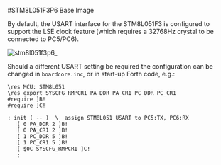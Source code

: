 #STM8L051F3P6 Base Image

By default, the USART interface for the STM8L051F3 is configured to support the LSE clock feature (which requires a 32768Hz crystal to be connected to PC5/PC6).

![stm8l051f3p6_](https://user-images.githubusercontent.com/5466977/40583511-8462f470-6190-11e8-8674-84338a991f58.png)

Should a different USART setting be required the configuration can be changed in `boardcore.inc`, or in start-up Forth code, e.g.:

```
\res MCU: STM8L051
\res export SYSCFG_RMPCR1 PA_DDR PA_CR1 PC_DDR PC_CR1
#require ]B!
#require ]C!

: init ( -- )  \  assign STM8L051 USART to PC5:TX, PC6:RX
   [ 0 PA_DDR 2 ]B!
   [ 0 PA_CR1 2 ]B!
   [ 1 PC_DDR 5 ]B!
   [ 1 PC_CR1 5 ]B!
   [ $0C SYSCFG_RMPCR1 ]C!
   ;
```
